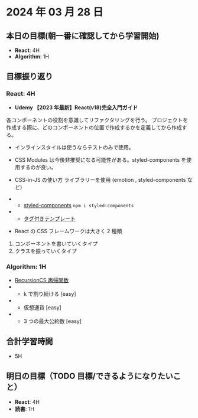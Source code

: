 # 2024 年 03 月 28 日

## 本日の目標(朝一番に確認してから学習開始)

-   **React**: 4H
-   **Algorithm**: 1H

## 目標振り返り

### React: 4H

-   **Udemy 【2023 年最新】React(v18)完全入門ガイド**

各コンポーネントの役割を意識してリファクタリングを行う。
プロジェクトを作成する際に、どのコンポーネントの位置で作成するかを定義してから作成する。

-   インラインスタイルは使うならテストのみで使用。
-   CSS Modules は今後非推奨になる可能性がある。styled-components を使用するのが良い。

-   CSS-in-JS の使い方
    ライブラリーを使用 (emotion , styled-components など)
-   -   [styled-components](https://github.com/styled-components/styled-components)
        `npm i styled-components`
-   -   [タグ付きテンプレート](https://developer.mozilla.org/ja/docs/Web/JavaScript/Reference/Template_literals)

-   React の CSS フレームワークは大きく 2 種類

1. コンポーネントを書いていくタイプ
2. クラスを振っていくタイプ

### Algorithm: 1H

-   [RecursionCS 再帰関数](https://recursionist.io/dashboard/course/2/lesson/133)
-   -   k で割り続ける [easy]
-   -   仮想通貨 [easy]
-   -   3 つの最大公約数 [easy]

## 合計学習時間

-   5H

## 明日の目標（TODO 目標/できるようになりたいこと）

-   **React**: 4H
-   **読書**: 1H
